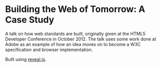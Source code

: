 # Building the Web of Tomorrow: A Case Study

A talk on how web standards are built, originally given at the HTML5 Developer Conference in October 2012.
The talk uses some work done at Adobe as an example of how an idea moves on to become a W3C specification and browser implementation.

Built using [reveal.js](https://github.com/hakimel/reveal.js).
